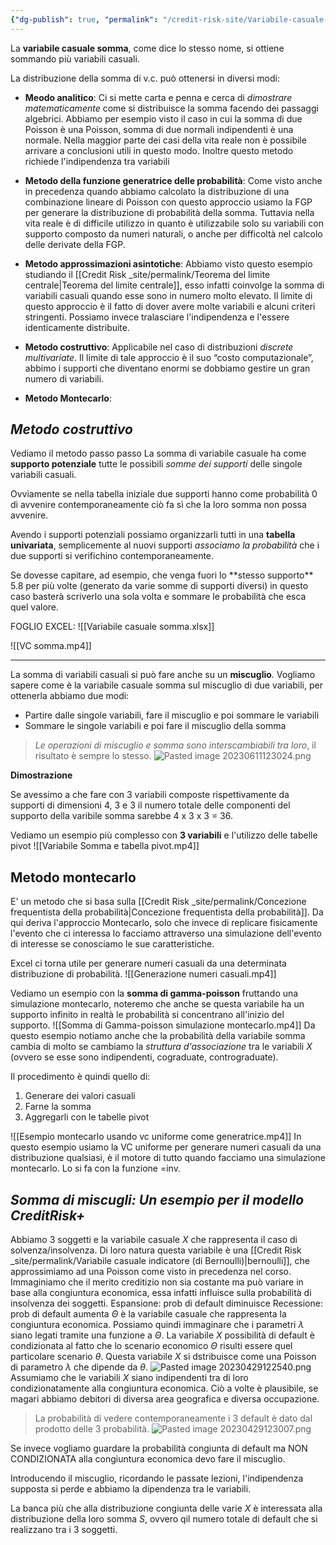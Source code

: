 ```yaml
---
{"dg-publish": true, "permalink": "/credit-risk-site/Variabile-casuale-somma/"}
---
```






La **variabile casuale somma**, come dice lo stesso nome, si ottiene sommando più variabili casuali.

La distribuzione della somma di v.c. può ottenersi in diversi modi:

- **Meodo analitico**: Ci si mette carta e penna e cerca di *dimostrare matematicamente* come si distribuisce la somma facendo dei passaggi algebrici. 
Abbiamo per esempio visto il caso in cui la somma di due Poisson è una Poisson, somma di due normali indipendenti è una normale. Nella maggior parte dei casi della vita reale non è possibile arrivare a conclusioni utili in questo modo. Inoltre questo metodo richiede l'indipendenza tra variabili

- **Metodo della funzione generatrice delle probabilità**: Come visto anche in precedenza quando abbiamo calcolato la distribuzione di una combinazione lineare di Poisson con questo approccio usiamo la FGP per generare la distribuzione di probabilità della somma. Tuttavia nella vita reale è di difficile utilizzo in quanto è utilizzabile solo su variabili con supporto composto da numeri naturali, o anche per difficoltà nel calcolo delle derivate della FGP.

- **Metodo approssimazioni asintotiche**: Abbiamo visto questo esempio studiando il [[Credit Risk _site/permalink/Teorema del limite centrale\|Teorema del limite centrale]], esso infatti coinvolge la somma di variabili casuali quando esse sono in numero molto elevato. Il limite di questo approccio è il fatto di dover avere molte variabili e alcuni criteri stringenti. Possiamo invece tralasciare l'indipendenza e l'essere identicamente distribuite.

- **Metodo costruttivo**: Applicabile nel caso di distribuzioni *discrete multivariate*. Il limite di tale approccio è il suo “costo computazionale”, abbimo i supporti che diventano enormi se dobbiamo gestire un gran numero di variabili.

- **Metodo Montecarlo**: 

## *Metodo costruttivo*
Vediamo il metodo passo passo
La somma di variabile casuale ha come **supporto potenziale** tutte le possibili *somme dei supporti* delle singole variabili casuali.
<style> .container {font-family: sans-serif; text-align: center;} .button-wrapper button {z-index: 1;height: 40px; width: 100px; margin: 10px;padding: 5px;} .excalidraw .App-menu_top .buttonList { display: flex;} .excalidraw-wrapper { height: 800px; margin: 50px; position: relative;} :root[dir="ltr"] .excalidraw .layer-ui__wrapper .zen-mode-transition.App-menu_bottom--transition-left {transform: none;} </style><script src="https://cdn.jsdelivr.net/npm/react@17/umd/react.production.min.js"></script><script src="https://cdn.jsdelivr.net/npm/react-dom@17/umd/react-dom.production.min.js"></script><script type="text/javascript" src="https://cdn.jsdelivr.net/npm/@excalidraw/excalidraw@0/dist/excalidraw.production.min.js"></script><div id="Variabile_casuale_somma_2023-04-23_1811.15.excalidraw.md1"></div><script>(function(){const InitialData={"type":"excalidraw","version":2,"source":"https://excalidraw.com","elements":[{"id":"tXYiVW-BLrSTUIhIL0V2m","type":"image","x":-346.8298568725586,"y":-193.00691986083984,"width":693,"height":309,"angle":0,"strokeColor":"transparent","backgroundColor":"transparent","fillStyle":"hachure","strokeWidth":1,"strokeStyle":"solid","roughness":1,"opacity":100,"groupIds":[],"roundness":null,"seed":2016879112,"version":14,"versionNonce":1604896120,"isDeleted":false,"boundElements":[{"id":"U8SSi727-ZsYVbEwki3p7","type":"arrow"}],"updated":1682266318791,"link":null,"locked":false,"status":"pending","fileId":"e6865859e5e0af45e2f7189dda2051f8d39ad681","scale":[1,1]},{"id":"n5WdD9EunVNrwI7ocpXVU","type":"arrow","x":-140.87035369873053,"y":-231.8861821492514,"width":6.816121419270871,"height":166.50764973958337,"angle":0,"strokeColor":"#364fc7","backgroundColor":"transparent","fillStyle":"hachure","strokeWidth":1,"strokeStyle":"solid","roughness":1,"opacity":100,"groupIds":[],"roundness":{"type":2},"seed":776469512,"version":44,"versionNonce":195538696,"isDeleted":false,"boundElements":null,"updated":1682266313633,"link":null,"locked":false,"points":[[0,0],[6.816121419270871,166.50764973958337]],"lastCommittedPoint":null,"startBinding":{"elementId":"ijtt1fHk","focus":0.31172508689782324,"gap":12.243183289841738},"endBinding":null,"startArrowhead":null,"endArrowhead":"arrow"},{"id":"ijtt1fHk","type":"text","x":-216.89393372233405,"y":-264.0057746565065,"width":219,"height":20,"angle":0,"strokeColor":"#364fc7","backgroundColor":"transparent","fillStyle":"hachure","strokeWidth":1,"strokeStyle":"solid","roughness":1,"opacity":100,"groupIds":[],"roundness":null,"seed":2050210936,"version":84,"versionNonce":493958776,"isDeleted":false,"boundElements":[{"id":"n5WdD9EunVNrwI7ocpXVU","type":"arrow"}],"updated":1682266313634,"link":null,"locked":false,"text":"Somma del supporto 0.3 + 1","rawText":"Somma del supporto 0.3 + 1","fontSize":15.9011273739307,"fontFamily":1,"textAlign":"left","verticalAlign":"top","baseline":14,"containerId":null,"originalText":"Somma del supporto 0.3 + 1"},{"type":"arrow","version":99,"versionNonce":172068616,"isDeleted":false,"id":"U8SSi727-ZsYVbEwki3p7","fillStyle":"hachure","strokeWidth":1,"strokeStyle":"solid","roughness":1,"opacity":100,"angle":0,"x":-106.47066540043627,"y":117.71884250829827,"strokeColor":"#364fc7","backgroundColor":"transparent","width":90.9893429502913,"height":50.147026745778064,"seed":536061816,"groupIds":[],"roundness":{"type":2},"boundElements":null,"updated":1682266318791,"link":null,"locked":false,"startBinding":{"elementId":"tXYiVW-BLrSTUIhIL0V2m","focus":0.282887655961077,"gap":1.725762369138124},"endBinding":null,"lastCommittedPoint":null,"startArrowhead":null,"endArrowhead":"arrow","points":[[0,0],[90.9893429502913,-50.147026745778064]]},{"type":"text","version":117,"versionNonce":384575608,"isDeleted":false,"id":"PrJx9v2d","fillStyle":"hachure","strokeWidth":1,"strokeStyle":"solid","roughness":1,"opacity":100,"angle":0,"x":-187.55214719058506,"y":125.53256825765561,"strokeColor":"#364fc7","backgroundColor":"transparent","width":234,"height":20,"seed":1918981752,"groupIds":[],"roundness":null,"boundElements":null,"updated":1682266334125,"link":null,"locked":false,"fontSize":15.9011273739307,"fontFamily":1,"text":"Somma del supporto 4.8 + 1.5","rawText":"Somma del supporto 4.8 + 1.5","baseline":14,"textAlign":"left","verticalAlign":"top","containerId":null,"originalText":"Somma del supporto 4.8 + 1.5"}],"appState":{"theme":"light","viewBackgroundColor":"#ffffff","currentItemStrokeColor":"#364fc7","currentItemBackgroundColor":"transparent","currentItemFillStyle":"hachure","currentItemStrokeWidth":1,"currentItemStrokeStyle":"solid","currentItemRoughness":1,"currentItemOpacity":100,"currentItemFontFamily":1,"currentItemFontSize":20,"currentItemTextAlign":"left","currentItemStartArrowhead":null,"currentItemEndArrowhead":"arrow","scrollX":730.5796230036038,"scrollY":303.25158906600836,"zoom":{"value":0.9977528279972994},"currentItemRoundness":"round","gridSize":null,"colorPalette":{}},"files":{}};InitialData.scrollToContent=true;App=()=>{const e=React.useRef(null),t=React.useRef(null),[n,i]=React.useState({width:void 0,height:void 0});return React.useEffect(()=>{i({width:t.current.getBoundingClientRect().width,height:t.current.getBoundingClientRect().height});const e=()=>{i({width:t.current.getBoundingClientRect().width,height:t.current.getBoundingClientRect().height})};return window.addEventListener("resize",e),()=>window.removeEventListener("resize",e)},[t]),React.createElement(React.Fragment,null,React.createElement("div",{className:"excalidraw-wrapper",ref:t},React.createElement(ExcalidrawLib.Excalidraw,{ref:e,width:n.width,height:n.height,initialData:InitialData,viewModeEnabled:!0,zenModeEnabled:!0,gridModeEnabled:!1})))},excalidrawWrapper=document.getElementById("Variabile_casuale_somma_2023-04-23_1811.15.excalidraw.md1");ReactDOM.render(React.createElement(App),excalidrawWrapper);})();</script>
Ovviamente se nella tabella iniziale due supporti hanno come probabilità 0 di avvenire contemporaneamente ciò fa sì che la loro somma non possa avvenire.
<div id="Variabile_casuale_somma_2023-04-23_1818.10.excalidraw.md2"></div><script>(function(){const InitialData={"type":"excalidraw","version":2,"source":"https://excalidraw.com","elements":[{"id":"ZatfayZCuVDhxOnHHm1Iz","type":"image","x":-346.3644027709961,"y":-120.57781219482422,"width":751,"height":232,"angle":0,"strokeColor":"transparent","backgroundColor":"transparent","fillStyle":"hachure","strokeWidth":1,"strokeStyle":"solid","roughness":1,"opacity":100,"groupIds":[],"roundness":null,"seed":614865416,"version":14,"versionNonce":946942728,"isDeleted":false,"boundElements":null,"updated":1682266692906,"link":null,"locked":false,"status":"pending","fileId":"ad91f28661cfee31991c37c060e35bbe689c72ef","scale":[1,1]},{"id":"P-mr97DAxIPDPTMFr-FOP","type":"ellipse","x":84.97684478759766,"y":-86.18071746826172,"width":78.8720703125,"height":45.27838134765625,"angle":0,"strokeColor":"#c92a2a","backgroundColor":"transparent","fillStyle":"hachure","strokeWidth":4,"strokeStyle":"solid","roughness":1,"opacity":100,"groupIds":[],"roundness":{"type":2},"seed":682975608,"version":37,"versionNonce":545485688,"isDeleted":false,"boundElements":null,"updated":1682266702303,"link":null,"locked":false},{"id":"EHZ6gFzc","type":"text","x":-133.3818588256836,"y":-225.90386199951172,"width":458,"height":99,"angle":0,"strokeColor":"#c92a2a","backgroundColor":"transparent","fillStyle":"hachure","strokeWidth":4,"strokeStyle":"solid","roughness":1,"opacity":100,"groupIds":[],"roundness":null,"seed":842637320,"version":250,"versionNonce":1662513528,"isDeleted":false,"boundElements":null,"updated":1682266745108,"link":null,"locked":false,"text":"Il supporto 2.3 dato dalla somma\ndi 0.3 e 2 non è realizzabile in quanto\nle due variabili hanno probabilità\n0 di assumere contemporaneamente quei valori","rawText":"Il supporto 2.3 dato dalla somma\ndi 0.3 e 2 non è realizzabile in quanto\nle due variabili hanno probabilità\n0 di assumere contemporaneamente quei valori","fontSize":20,"fontFamily":1,"textAlign":"left","verticalAlign":"top","baseline":92,"containerId":null,"originalText":"Il supporto 2.3 dato dalla somma\ndi 0.3 e 2 non è realizzabile in quanto\nle due variabili hanno probabilità\n0 di assumere contemporaneamente quei valori"}],"appState":{"theme":"light","viewBackgroundColor":"#ffffff","currentItemStrokeColor":"#c92a2a","currentItemBackgroundColor":"transparent","currentItemFillStyle":"hachure","currentItemStrokeWidth":4,"currentItemStrokeStyle":"solid","currentItemRoughness":1,"currentItemOpacity":100,"currentItemFontFamily":1,"currentItemFontSize":20,"currentItemTextAlign":"left","currentItemStartArrowhead":null,"currentItemEndArrowhead":"arrow","scrollX":667.0918579101562,"scrollY":312.6297607421875,"zoom":{"value":1},"currentItemRoundness":"round","gridSize":null,"colorPalette":{}},"files":{}};InitialData.scrollToContent=true;App=()=>{const e=React.useRef(null),t=React.useRef(null),[n,i]=React.useState({width:void 0,height:void 0});return React.useEffect(()=>{i({width:t.current.getBoundingClientRect().width,height:t.current.getBoundingClientRect().height});const e=()=>{i({width:t.current.getBoundingClientRect().width,height:t.current.getBoundingClientRect().height})};return window.addEventListener("resize",e),()=>window.removeEventListener("resize",e)},[t]),React.createElement(React.Fragment,null,React.createElement("div",{className:"excalidraw-wrapper",ref:t},React.createElement(ExcalidrawLib.Excalidraw,{ref:e,width:n.width,height:n.height,initialData:InitialData,viewModeEnabled:!0,zenModeEnabled:!0,gridModeEnabled:!1})))},excalidrawWrapper=document.getElementById("Variabile_casuale_somma_2023-04-23_1818.10.excalidraw.md2");ReactDOM.render(React.createElement(App),excalidrawWrapper);})();</script>

Avendo i supporti potenziali possiamo organizzarli tutti in una **tabella univariata**, semplicemente al nuovi supporti *associamo la probabilità* che i due supporti si verifichino contemporaneamente.
<div id="Variabile_casuale_somma_2023-04-23_1825.32.excalidraw.md3"></div><script>(function(){const InitialData={"type":"excalidraw","version":2,"source":"https://excalidraw.com","elements":[{"id":"n3kuerz7_E2QgEc8BIwm7","type":"image","x":218.31526914555974,"y":-104.98106934920594,"width":164.18582218251328,"height":436.16320588485047,"angle":0,"strokeColor":"transparent","backgroundColor":"transparent","fillStyle":"hachure","strokeWidth":1,"strokeStyle":"solid","roughness":1,"opacity":100,"groupIds":[],"roundness":null,"seed":1874067976,"version":131,"versionNonce":1785905016,"isDeleted":false,"boundElements":[{"id":"-qqGoiYoTjpj_YV1MKyNy","type":"arrow"}],"updated":1682267190616,"link":null,"locked":false,"status":"pending","fileId":"2b13e7f1ff6fadfb31ea8edea683676c9fe7dfb9","scale":[1,1]},{"id":"TLunWKE82c98ZiJTV1pVV","type":"image","x":-352.3224198016204,"y":-119.57781219482422,"width":500.4851258581236,"height":312,"angle":0,"strokeColor":"transparent","backgroundColor":"transparent","fillStyle":"hachure","strokeWidth":1,"strokeStyle":"solid","roughness":1,"opacity":100,"groupIds":[],"roundness":null,"seed":1255280248,"version":5,"versionNonce":984945672,"isDeleted":false,"boundElements":null,"updated":1682267190616,"link":null,"locked":false,"status":"pending","fileId":"a629f0a6d8fbc6afe5eb0c4d7c9cf2fcab5d9427","scale":[1,1]},{"id":"-wwnX4FN6N9u91H2GgXsq","type":"arrow","x":-150.90901947021484,"y":-72.3050765991211,"width":434.52655029296875,"height":66.45703125,"angle":0,"strokeColor":"#364fc7","backgroundColor":"transparent","fillStyle":"hachure","strokeWidth":1,"strokeStyle":"solid","roughness":1,"opacity":100,"groupIds":[],"roundness":{"type":2},"seed":1819952760,"version":286,"versionNonce":1172050040,"isDeleted":false,"boundElements":null,"updated":1682267190616,"link":null,"locked":false,"points":[[0,0],[273.13104248046875,-66.45703125],[434.52655029296875,-4.38177490234375]],"lastCommittedPoint":[434.52655029296875,-4.38177490234375],"startBinding":null,"endBinding":null,"startArrowhead":null,"endArrowhead":"arrow"},{"id":"-qqGoiYoTjpj_YV1MKyNy","type":"arrow","x":-158.2119369506836,"y":97.12378692626953,"width":672.6033935546875,"height":237.346435546875,"angle":0,"strokeColor":"#2b8a3e","backgroundColor":"transparent","fillStyle":"hachure","strokeWidth":1,"strokeStyle":"solid","roughness":1,"opacity":100,"groupIds":[],"roundness":{"type":2},"seed":1806757384,"version":226,"versionNonce":570774280,"isDeleted":false,"boundElements":null,"updated":1682267190616,"link":null,"locked":false,"points":[[0,0],[355.65447998046875,74.490234375],[672.6033935546875,-134.3746337890625],[553.56494140625,-162.856201171875]],"lastCommittedPoint":[553.56494140625,-162.856201171875],"startBinding":null,"endBinding":{"elementId":"n3kuerz7_E2QgEc8BIwm7","focus":-0.8478330151835282,"gap":12.851913127493361},"startArrowhead":null,"endArrowhead":"arrow"},{"id":"FXdlw7GW2RMJQOvh_o_mF","type":"rectangle","x":-191.8055648803711,"y":73.7542495727539,"width":48.9298095703125,"height":27.020965576171875,"angle":0,"strokeColor":"#2b8a3e","backgroundColor":"transparent","fillStyle":"hachure","strokeWidth":1,"strokeStyle":"solid","roughness":1,"opacity":100,"groupIds":[],"roundness":{"type":3},"seed":1391833608,"version":30,"versionNonce":1601183864,"isDeleted":false,"boundElements":null,"updated":1682267193207,"link":null,"locked":false},{"id":"mXtkm9yQn_YDnIUNSLFYK","type":"rectangle","x":-185.96321868896484,"y":-75.22628021240234,"width":40.8966064453125,"height":24.09979248046875,"angle":0,"strokeColor":"#364fc7","backgroundColor":"transparent","fillStyle":"hachure","strokeWidth":1,"strokeStyle":"solid","roughness":1,"opacity":100,"groupIds":[],"roundness":{"type":3},"seed":1451577720,"version":21,"versionNonce":1063541624,"isDeleted":false,"boundElements":null,"updated":1682267199644,"link":null,"locked":false},{"id":"cg6s0uT-wH6pYv-ehfu26","type":"line","x":-188.8844223022461,"y":99.31464385986328,"width":41.62689208984375,"height":2.19085693359375,"angle":0,"strokeColor":"#2b8a3e","backgroundColor":"transparent","fillStyle":"hachure","strokeWidth":1,"strokeStyle":"solid","roughness":1,"opacity":100,"groupIds":[],"roundness":{"type":2},"seed":716945272,"version":17,"versionNonce":1777549688,"isDeleted":true,"boundElements":null,"updated":1682267190617,"link":null,"locked":false,"points":[[0,0],[41.62689208984375,-2.19085693359375]],"lastCommittedPoint":null,"startBinding":null,"endBinding":null,"startArrowhead":null,"endArrowhead":null}],"appState":{"theme":"light","viewBackgroundColor":"#ffffff","currentItemStrokeColor":"#364fc7","currentItemBackgroundColor":"transparent","currentItemFillStyle":"hachure","currentItemStrokeWidth":1,"currentItemStrokeStyle":"solid","currentItemRoughness":1,"currentItemOpacity":100,"currentItemFontFamily":1,"currentItemFontSize":20,"currentItemTextAlign":"left","currentItemStartArrowhead":null,"currentItemEndArrowhead":"arrow","scrollX":667.0918579101562,"scrollY":312.6297607421875,"zoom":{"value":1},"currentItemRoundness":"round","gridSize":null,"colorPalette":{}},"files":{}};InitialData.scrollToContent=true;App=()=>{const e=React.useRef(null),t=React.useRef(null),[n,i]=React.useState({width:void 0,height:void 0});return React.useEffect(()=>{i({width:t.current.getBoundingClientRect().width,height:t.current.getBoundingClientRect().height});const e=()=>{i({width:t.current.getBoundingClientRect().width,height:t.current.getBoundingClientRect().height})};return window.addEventListener("resize",e),()=>window.removeEventListener("resize",e)},[t]),React.createElement(React.Fragment,null,React.createElement("div",{className:"excalidraw-wrapper",ref:t},React.createElement(ExcalidrawLib.Excalidraw,{ref:e,width:n.width,height:n.height,initialData:InitialData,viewModeEnabled:!0,zenModeEnabled:!0,gridModeEnabled:!1})))},excalidrawWrapper=document.getElementById("Variabile_casuale_somma_2023-04-23_1825.32.excalidraw.md3");ReactDOM.render(React.createElement(App),excalidrawWrapper);})();</script>
Se dovesse capitare, ad esempio, che venga fuori lo **stesso supporto** 5.8 per più volte (generato da varie somme di supporti diversi) in questo caso basterà scriverlo una sola volta e sommare le probabilità che esca quel valore.

FOGLIO EXCEL: ![[Variabile casuale somma.xlsx]]

![[VC somma.mp4]]

---
La somma di variabili casuali si può fare anche su un **miscuglio**.
Vogliamo sapere come è la variabile casuale somma sul miscuglio di due variabili, per ottenerla abbiamo due modi:
- Partire dalle singole variabili, fare il miscuglio e poi sommare le variabili
- Sommare le singole variabili e poi fare il miscuglio della somma

> *Le operazioni di miscuglio e somma sono interscambiabili tra loro*, il risultato è sempre lo stesso.
> ![Pasted image 20230611123024.png](/img/user/Credit%20Risk%20_site/allegati/Pasted%20image%2020230611123024.png)

**Dimostrazione**
<div id="Variabile_casuale_somma_2023-06-11_1229.09.excalidraw.md4"></div><script>(function(){const InitialData={"type":"excalidraw","version":2,"source":"https://excalidraw.com","elements":[{"type":"image","version":183,"versionNonce":1021888599,"isDeleted":false,"id":"ShS6MkvTCqmENTolRU-p_","fillStyle":"hachure","strokeWidth":1,"strokeStyle":"solid","roughness":1,"opacity":100,"angle":0,"x":-316.37588463275563,"y":-125.49096651152115,"strokeColor":"transparent","backgroundColor":"transparent","width":411,"height":472,"seed":1234226583,"groupIds":[],"roundness":null,"boundElements":[],"updated":1686480011743,"link":null,"locked":false,"status":"pending","fileId":"2c4716cda275213987c7b93b3bb18a3fb0189e18","scale":[1,1]},{"id":"4FMaKBL6v3Xa2wyxy4TGs","type":"ellipse","x":-173.8162926615521,"y":123.11290428308601,"width":61.00799681414804,"height":31.650747249080098,"angle":0,"strokeColor":"#e67700","backgroundColor":"transparent","fillStyle":"hachure","strokeWidth":1,"strokeStyle":"solid","roughness":1,"opacity":100,"groupIds":[],"roundness":{"type":2},"seed":1616163191,"version":49,"versionNonce":518208631,"isDeleted":false,"boundElements":null,"updated":1686479973099,"link":null,"locked":false},{"id":"mKtnZPKn","type":"text","x":-136.66107429728885,"y":86.59051995458752,"width":134.3522423466827,"height":21.25826619409537,"angle":0,"strokeColor":"#e67700","backgroundColor":"transparent","fillStyle":"hachure","strokeWidth":1,"strokeStyle":"solid","roughness":1,"opacity":100,"groupIds":[],"roundness":null,"seed":1007745463,"version":72,"versionNonce":1489025207,"isDeleted":false,"boundElements":null,"updated":1686480192767,"link":null,"locked":false,"text":"Y è un miscuglio e quindi questa\nprobabilità si può scrivere come","rawText":"Y è un miscuglio e quindi questa\nprobabilità si può scrivere come","fontSize":8.503306477638148,"fontFamily":1,"textAlign":"left","verticalAlign":"top","baseline":19.25826619409537,"containerId":null,"originalText":"Y è un miscuglio e quindi questa\nprobabilità si può scrivere come"},{"id":"CPo3IxAqVCkIAVJcE5QkT","type":"ellipse","x":-68.3137507155825,"y":108.89300778993723,"width":106.87856388282296,"height":69.72338385533666,"angle":0,"strokeColor":"#e67700","backgroundColor":"transparent","fillStyle":"hachure","strokeWidth":1,"strokeStyle":"solid","roughness":1,"opacity":100,"groupIds":[],"roundness":{"type":2},"seed":445571993,"version":74,"versionNonce":1899198487,"isDeleted":false,"boundElements":null,"updated":1686480025774,"link":null,"locked":false},{"id":"vIQmkH63sNvAwyxXPRs71","type":"ellipse","x":-219.22825603536705,"y":167.6823403087767,"width":35.32042021705354,"height":49.5402975418138,"angle":0,"strokeColor":"#a61e4d","backgroundColor":"transparent","fillStyle":"hachure","strokeWidth":1,"strokeStyle":"solid","roughness":1,"opacity":100,"groupIds":[],"roundness":{"type":2},"seed":1717198135,"version":41,"versionNonce":1984740279,"isDeleted":false,"boundElements":null,"updated":1686480179155,"link":null,"locked":false},{"id":"ZJts3BZiix2RwHz0Oo3iS","type":"ellipse","x":-171.5227566407629,"y":170.89329457155918,"width":37.613898732677114,"height":59.63184069857528,"angle":0,"strokeColor":"#a61e4d","backgroundColor":"transparent","fillStyle":"hachure","strokeWidth":1,"strokeStyle":"solid","roughness":1,"opacity":100,"groupIds":[],"roundness":{"type":2},"seed":1857503033,"version":74,"versionNonce":203375511,"isDeleted":false,"boundElements":null,"updated":1686480190672,"link":null,"locked":false},{"type":"text","version":139,"versionNonce":1651838169,"isDeleted":false,"id":"XvARMaUP","fillStyle":"hachure","strokeWidth":1,"strokeStyle":"solid","roughness":1,"opacity":100,"angle":0,"x":-67.08697914895629,"y":179.51250132283712,"strokeColor":"#a61e4d","backgroundColor":"transparent","width":82,"height":10,"seed":458068537,"groupIds":[],"roundness":null,"boundElements":null,"updated":1686480202483,"link":null,"locked":false,"fontSize":8.503306477638148,"fontFamily":1,"text":"Inverto sommatorie","rawText":"Inverto sommatorie","baseline":7,"textAlign":"left","verticalAlign":"top","containerId":null,"originalText":"Inverto sommatorie"},{"id":"QdFOTr8Q","type":"text","x":138.2063069806234,"y":118.93762951843009,"width":11,"height":25,"angle":0,"strokeColor":"#e67700","backgroundColor":"transparent","fillStyle":"hachure","strokeWidth":1,"strokeStyle":"solid","roughness":1,"opacity":100,"groupIds":[],"roundness":null,"seed":559295097,"version":85,"versionNonce":1554228375,"isDeleted":true,"boundElements":null,"updated":1686480001070,"link":null,"locked":false,"text":"","rawText":"","fontSize":20,"fontFamily":1,"textAlign":"center","verticalAlign":"middle","baseline":18,"containerId":"ShS6MkvTCqmENTolRU-p_","originalText":""}],"appState":{"theme":"light","viewBackgroundColor":"#ffffff","currentItemStrokeColor":"#a61e4d","currentItemBackgroundColor":"transparent","currentItemFillStyle":"hachure","currentItemStrokeWidth":1,"currentItemStrokeStyle":"solid","currentItemRoughness":1,"currentItemOpacity":100,"currentItemFontFamily":1,"currentItemFontSize":20,"currentItemTextAlign":"left","currentItemStartArrowhead":null,"currentItemEndArrowhead":"arrow","scrollX":493.9074343532245,"scrollY":-39.96125441916048,"zoom":{"value":1.5920784433793722},"currentItemRoundness":"round","gridSize":null,"colorPalette":{}},"files":{}};InitialData.scrollToContent=true;App=()=>{const e=React.useRef(null),t=React.useRef(null),[n,i]=React.useState({width:void 0,height:void 0});return React.useEffect(()=>{i({width:t.current.getBoundingClientRect().width,height:t.current.getBoundingClientRect().height});const e=()=>{i({width:t.current.getBoundingClientRect().width,height:t.current.getBoundingClientRect().height})};return window.addEventListener("resize",e),()=>window.removeEventListener("resize",e)},[t]),React.createElement(React.Fragment,null,React.createElement("div",{className:"excalidraw-wrapper",ref:t},React.createElement(ExcalidrawLib.Excalidraw,{ref:e,width:n.width,height:n.height,initialData:InitialData,viewModeEnabled:!0,zenModeEnabled:!0,gridModeEnabled:!1})))},excalidrawWrapper=document.getElementById("Variabile_casuale_somma_2023-06-11_1229.09.excalidraw.md4");ReactDOM.render(React.createElement(App),excalidrawWrapper);})();</script>

Se avessimo a che fare con 3 variabili composte rispettivamente da supporti di dimensioni 4, 3 e 3 il numero totale delle componenti del supporto della varibile somma sarebbe $4$ x $3$ x $3$ = $36$. 

Vediamo un esempio più complesso con **3 variabili** e l'utilizzo delle tabelle pivot
![[Variabile Somma e tabella pivot.mp4]]

## Metodo montecarlo
E' un metodo che si basa sulla [[Credit Risk _site/permalink/Concezione frequentista della probabilità\|Concezione frequentista della probabilità]].
Da qui deriva l'approccio Montecarlo, solo che invece di replicare fisicamente l'evento che ci interessa lo facciamo attraverso una simulazione dell'evento di interesse se conosciamo le sue caratteristiche.

Excel ci torna utile per generare numeri casuali da una determinata distribuzione di probabilità.
![[Generazione numeri casuali.mp4]]

Vediamo un esempio con la **somma di gamma-poisson** fruttando una simulazione montecarlo, noteremo che anche se questa variabile ha un supporto infinito in realtà le probabilità si concentrano all'inizio del supporto.
![[Somma di Gamma-poisson simulazione montecarlo.mp4]]
Da questo esempio notiamo anche che la probabilità della variabile somma cambia di molto se cambiamo la *struttura d'associazione* tra le variabili $X$ (ovvero se esse sono indipendenti, cograduate, contrograduate).

Il procedimento è quindi quello di:
1. Generare dei valori casuali
2. Farne la somma
3. Aggregarli con le tabelle pivot

![[Esempio montecarlo usando vc uniforme come generatrice.mp4]]
In questo esempio usiamo la VC uniforme per generare numeri casuali da una distribuzione qualsiasi, è il motore di tutto quando facciamo una simulazione montecarlo.
Lo si fa con la funzione =inv.

## *Somma di miscugli: Un esempio per il modello CreditRisk+*

Abbiamo 3 soggetti e la variabile casuale $X$ che rappresenta il caso di solvenza/insolvenza.
Di loro natura questa variabile è una [[Credit Risk _site/permalink/Variabile casuale indicatore (di Bernoulli)\|bernoulli]], che approssimiamo ad una Poisson come visto in precedenza nel corso.
Immaginiamo che il merito creditizio non sia costante ma può variare in base alla congiuntura economica, essa infatti influisce sulla probabilità di insolvenza dei soggetti.
Espansione: prob di default diminuisce
Recessione: prob di default aumenta
$\Theta$ è la variabile casuale che rappresenta la congiuntura economica.
Possiamo quindi immaginare che i parametri $\lambda$ siano legati tramite una funzione a $\Theta$.
La variabile $X$ possibilità di default è condizionata al fatto che lo scenario economico $\Theta$ risulti essere quel particolare scenario $\theta$.
Questa variabile $X$ si dstribuisce come una Poisson di parametro  $\lambda$ che dipende da $\theta$.
![Pasted image 20230429122540.png](/img/user/Credit%20Risk%20_site/allegati/Pasted%20image%2020230429122540.png)
Assumiamo che le variabili $X$ siano indipendenti tra di loro condizionatamente alla congiuntura economica.
Ciò a volte è plausibile, se magari abbiamo debitori di diversa area geografica e diversa occupazione.

> La probabilità di vedere contemporaneamente i 3 default è dato dal prodotto delle 3 probabilità.
> ![Pasted image 20230429123007.png](/img/user/Credit%20Risk%20_site/allegati/Pasted%20image%2020230429123007.png)

Se invece vogliamo guardare la probabilità congiunta di default ma NON CONDIZIONATA alla congiuntura economica devo fare il miscuglio.
<div id="Variabile_casuale_somma_2023-04-29_1234.00.excalidraw.md5"></div><script>(function(){const InitialData={"type":"excalidraw","version":2,"source":"https://excalidraw.com","elements":[{"id":"gKGHCQQSDL6HBQfkt6Xv1","type":"image","x":-221.15844870902396,"y":-158.21343231201172,"width":483.2432432432432,"height":312,"angle":0,"strokeColor":"transparent","backgroundColor":"transparent","fillStyle":"hachure","strokeWidth":1,"strokeStyle":"solid","roughness":1,"opacity":100,"groupIds":[],"roundness":null,"seed":147479589,"version":28,"versionNonce":22267749,"isDeleted":false,"boundElements":null,"updated":1682764443181,"link":null,"locked":false,"status":"pending","fileId":"0cbf4dc464ecf4835feeaa6c190d910a88464cca","scale":[1,1]},{"id":"Tgu6y91sT99OzGUXOG1Bw","type":"ellipse","x":103.9645767211914,"y":-136.5711898803711,"width":138.02606201171875,"height":92.01733398437501,"angle":0,"strokeColor":"#364fc7","backgroundColor":"transparent","fillStyle":"hachure","strokeWidth":2,"strokeStyle":"solid","roughness":1,"opacity":100,"groupIds":[],"roundness":{"type":2},"seed":1144687979,"version":59,"versionNonce":550432811,"isDeleted":false,"boundElements":null,"updated":1682764456867,"link":null,"locked":false},{"id":"-CdfGaynllrofk7ZcYccM","type":"ellipse","x":33.125831604003906,"y":-127.07732391357422,"width":69.37811279296875,"height":67.187255859375,"angle":0,"strokeColor":"#d9480f","backgroundColor":"transparent","fillStyle":"hachure","strokeWidth":2,"strokeStyle":"solid","roughness":1,"opacity":100,"groupIds":[],"roundness":{"type":2},"seed":1274526725,"version":41,"versionNonce":348323659,"isDeleted":false,"boundElements":null,"updated":1682764465874,"link":null,"locked":false},{"id":"VBXXrIA3","type":"text","x":255.1359634399414,"y":-168.21038055419922,"width":166,"height":25,"angle":0,"strokeColor":"#d9480f","backgroundColor":"transparent","fillStyle":"hachure","strokeWidth":2,"strokeStyle":"solid","roughness":1,"opacity":100,"groupIds":[],"roundness":null,"seed":1281863397,"version":128,"versionNonce":640028811,"isDeleted":false,"boundElements":null,"updated":1682764486458,"link":null,"locked":false,"text":"Probabilità che si verifichi quella\ndeterminata congiuntura economica","rawText":"Probabilità che si verifichi quella\ndeterminata congiuntura economica","fontSize":9.664806343658624,"fontFamily":1,"textAlign":"left","verticalAlign":"top","baseline":21,"containerId":null,"originalText":"Probabilità che si verifichi quella\ndeterminata congiuntura economica"},{"type":"text","version":281,"versionNonce":1825686821,"isDeleted":false,"id":"BwtUhIwZ","fillStyle":"hachure","strokeWidth":2,"strokeStyle":"solid","roughness":1,"opacity":100,"angle":0,"x":254.94986724853516,"y":-131.2437810618975,"strokeColor":"#364fc7","backgroundColor":"transparent","width":257,"height":25,"seed":1130975653,"groupIds":[],"roundness":null,"boundElements":null,"updated":1682764653465,"link":null,"locked":false,"fontSize":9.664806343658624,"fontFamily":1,"text":"Probabilità data dalle distribuzioni condizionate \n(vengono dai prodotti per l'assunzione di indipendenza)","rawText":"Probabilità data dalle distribuzioni condizionate \n(vengono dai prodotti per l'assunzione di indipendenza)","baseline":21,"textAlign":"left","verticalAlign":"top","containerId":null,"originalText":"Probabilità data dalle distribuzioni condizionate \n(vengono dai prodotti per l'assunzione di indipendenza)"},{"id":"3TWqDXlRNqumi9D4II6mN","type":"rectangle","x":19.250160217285156,"y":-137.30150604248047,"width":229.31317138671875,"height":93.47799682617188,"angle":0,"strokeColor":"#5c940d","backgroundColor":"transparent","fillStyle":"hachure","strokeWidth":2,"strokeStyle":"solid","roughness":1,"opacity":100,"groupIds":[],"roundness":{"type":3},"seed":1795676293,"version":45,"versionNonce":753026757,"isDeleted":false,"boundElements":null,"updated":1682764666593,"link":null,"locked":false},{"type":"text","version":330,"versionNonce":1557381605,"isDeleted":false,"id":"VfK9EXbc","fillStyle":"hachure","strokeWidth":2,"strokeStyle":"solid","roughness":1,"opacity":100,"angle":0,"x":261.6407241821289,"y":-90.62950897216797,"strokeColor":"#5c940d","backgroundColor":"transparent","width":41,"height":12,"seed":81208869,"groupIds":[],"roundness":null,"boundElements":null,"updated":1682764675894,"link":null,"locked":false,"fontSize":9.664806343658624,"fontFamily":1,"text":"Miscuglio","rawText":"Miscuglio","baseline":9,"textAlign":"left","verticalAlign":"top","containerId":null,"originalText":"Miscuglio"}],"appState":{"theme":"light","viewBackgroundColor":"#ffffff","currentItemStrokeColor":"#5c940d","currentItemBackgroundColor":"transparent","currentItemFillStyle":"hachure","currentItemStrokeWidth":2,"currentItemStrokeStyle":"solid","currentItemRoughness":1,"currentItemOpacity":100,"currentItemFontFamily":1,"currentItemFontSize":20,"currentItemTextAlign":"left","currentItemStartArrowhead":null,"currentItemEndArrowhead":"arrow","scrollX":667.0918579101562,"scrollY":312.6297607421875,"zoom":{"value":1},"currentItemRoundness":"round","gridSize":null,"colorPalette":{}},"files":{}};InitialData.scrollToContent=true;App=()=>{const e=React.useRef(null),t=React.useRef(null),[n,i]=React.useState({width:void 0,height:void 0});return React.useEffect(()=>{i({width:t.current.getBoundingClientRect().width,height:t.current.getBoundingClientRect().height});const e=()=>{i({width:t.current.getBoundingClientRect().width,height:t.current.getBoundingClientRect().height})};return window.addEventListener("resize",e),()=>window.removeEventListener("resize",e)},[t]),React.createElement(React.Fragment,null,React.createElement("div",{className:"excalidraw-wrapper",ref:t},React.createElement(ExcalidrawLib.Excalidraw,{ref:e,width:n.width,height:n.height,initialData:InitialData,viewModeEnabled:!0,zenModeEnabled:!0,gridModeEnabled:!1})))},excalidrawWrapper=document.getElementById("Variabile_casuale_somma_2023-04-29_1234.00.excalidraw.md5");ReactDOM.render(React.createElement(App),excalidrawWrapper);})();</script>
Introducendo il miscuglio, ricordando le passate lezioni, l'indipendenza supposta si perde e abbiamo la dipendenza tra le variabili.

La banca più che alla distribuzione congiunta delle varie $X$ è interessata alla distribuzione della loro somma $S$, ovvero qil numero totale di default che si realizzano tra i 3 soggetti.